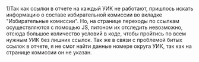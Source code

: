 1)Так как ссылки в отчете на каждый УИК не работают, пришлось искать информацию о составе избирательной комиссии во вкладке "Избирательные комиссии". Но, на странице переходы по ссылкам осуществляются с помощью JS, питоном их отследить невозможно, отсюда большое количество условий в коде, чтобы пройтись по всем нужным УИК без лишних ссылок. Так же в связи с проблемой битых ссылок в отчете, я не смог найти данные номере округа УИК, так как на странице комиссии он не указан.